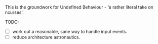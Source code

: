 This is the groundwork for Undefined Behaviour - 'a rather literal take on ncurses'. 

TODO: 
- [ ] work out a reasonable, sane way to handle input events.
- [ ] reduce architecture astronautics.

